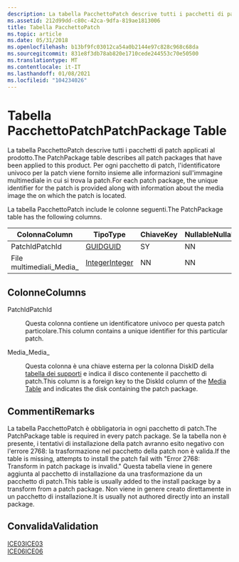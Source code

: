 ```yaml
---
description: La tabella PacchettoPatch descrive tutti i pacchetti di patch applicati al prodotto. Per ogni pacchetto di patch, l'identificatore univoco per la patch viene fornito insieme alle informazioni sull'immagine multimediale in cui si trova la patch.
ms.assetid: 212d99dd-c80c-42ca-9dfa-819ae1813006
title: Tabella PacchettoPatch
ms.topic: article
ms.date: 05/31/2018
ms.openlocfilehash: b13bf9fc03012ca54a0b2144e97c828c968c68da
ms.sourcegitcommit: 831e8f3db78ab820e1710cede244553c70e50500
ms.translationtype: MT
ms.contentlocale: it-IT
ms.lasthandoff: 01/08/2021
ms.locfileid: "104234026"
---
```

# <a name="patchpackage-table"></a><span data-ttu-id="5af67-104">Tabella PacchettoPatch</span><span class="sxs-lookup"><span data-stu-id="5af67-104">PatchPackage Table</span></span>

<span data-ttu-id="5af67-105">La tabella PacchettoPatch descrive tutti i pacchetti di patch applicati al prodotto.</span><span class="sxs-lookup"><span data-stu-id="5af67-105">The PatchPackage table describes all patch packages that have been applied to this product.</span></span> <span data-ttu-id="5af67-106">Per ogni pacchetto di patch, l'identificatore univoco per la patch viene fornito insieme alle informazioni sull'immagine multimediale in cui si trova la patch.</span><span class="sxs-lookup"><span data-stu-id="5af67-106">For each patch package, the unique identifier for the patch is provided along with information about the media image the on which the patch is located.</span></span>

<span data-ttu-id="5af67-107">La tabella PacchettoPatch include le colonne seguenti.</span><span class="sxs-lookup"><span data-stu-id="5af67-107">The PatchPackage table has the following columns.</span></span>



| <span data-ttu-id="5af67-108">Colonna</span><span class="sxs-lookup"><span data-stu-id="5af67-108">Column</span></span>  | <span data-ttu-id="5af67-109">Tipo</span><span class="sxs-lookup"><span data-stu-id="5af67-109">Type</span></span>                   | <span data-ttu-id="5af67-110">Chiave</span><span class="sxs-lookup"><span data-stu-id="5af67-110">Key</span></span> | <span data-ttu-id="5af67-111">Nullable</span><span class="sxs-lookup"><span data-stu-id="5af67-111">Nullable</span></span> |
|---------|------------------------|-----|----------|
| <span data-ttu-id="5af67-112">PatchId</span><span class="sxs-lookup"><span data-stu-id="5af67-112">PatchId</span></span> | [<span data-ttu-id="5af67-113">GUID</span><span class="sxs-lookup"><span data-stu-id="5af67-113">GUID</span></span>](guid.md)       | <span data-ttu-id="5af67-114">S</span><span class="sxs-lookup"><span data-stu-id="5af67-114">Y</span></span>   | <span data-ttu-id="5af67-115">N</span><span class="sxs-lookup"><span data-stu-id="5af67-115">N</span></span>        |
| <span data-ttu-id="5af67-116">File multimediali\_</span><span class="sxs-lookup"><span data-stu-id="5af67-116">Media\_</span></span> | [<span data-ttu-id="5af67-117">Integer</span><span class="sxs-lookup"><span data-stu-id="5af67-117">Integer</span></span>](integer.md) | <span data-ttu-id="5af67-118">N</span><span class="sxs-lookup"><span data-stu-id="5af67-118">N</span></span>   | <span data-ttu-id="5af67-119">N</span><span class="sxs-lookup"><span data-stu-id="5af67-119">N</span></span>        |



 

## <a name="columns"></a><span data-ttu-id="5af67-120">Colonne</span><span class="sxs-lookup"><span data-stu-id="5af67-120">Columns</span></span>

<dl> <dt>

<span data-ttu-id="5af67-121"><span id="PatchId"></span><span id="patchid"></span><span id="PATCHID"></span>PatchId</span><span class="sxs-lookup"><span data-stu-id="5af67-121"><span id="PatchId"></span><span id="patchid"></span><span id="PATCHID"></span>PatchId</span></span>
</dt> <dd>

<span data-ttu-id="5af67-122">Questa colonna contiene un identificatore univoco per questa patch particolare.</span><span class="sxs-lookup"><span data-stu-id="5af67-122">This column contains a unique identifier for this particular patch.</span></span>

</dd> <dt>

<span data-ttu-id="5af67-123"><span id="Media_"></span><span id="media_"></span><span id="MEDIA_"></span>Media\_</span><span class="sxs-lookup"><span data-stu-id="5af67-123"><span id="Media_"></span><span id="media_"></span><span id="MEDIA_"></span>Media\_</span></span>
</dt> <dd>

<span data-ttu-id="5af67-124">Questa colonna è una chiave esterna per la colonna DiskID della [tabella dei supporti](media-table.md) e indica il disco contenente il pacchetto di patch.</span><span class="sxs-lookup"><span data-stu-id="5af67-124">This column is a foreign key to the DiskId column of the [Media Table](media-table.md) and indicates the disk containing the patch package.</span></span>

</dd> </dl>

## <a name="remarks"></a><span data-ttu-id="5af67-125">Commenti</span><span class="sxs-lookup"><span data-stu-id="5af67-125">Remarks</span></span>

<span data-ttu-id="5af67-126">La tabella PacchettoPatch è obbligatoria in ogni pacchetto di patch.</span><span class="sxs-lookup"><span data-stu-id="5af67-126">The PatchPackage table is required in every patch package.</span></span> <span data-ttu-id="5af67-127">Se la tabella non è presente, i tentativi di installazione della patch avranno esito negativo con l'errore 2768: la trasformazione nel pacchetto della patch non è valida.</span><span class="sxs-lookup"><span data-stu-id="5af67-127">If the table is missing, attempts to install the patch fail with "Error 2768: Transform in patch package is invalid."</span></span> <span data-ttu-id="5af67-128">Questa tabella viene in genere aggiunta al pacchetto di installazione da una trasformazione da un pacchetto di patch.</span><span class="sxs-lookup"><span data-stu-id="5af67-128">This table is usually added to the install package by a transform from a patch package.</span></span> <span data-ttu-id="5af67-129">Non viene in genere creato direttamente in un pacchetto di installazione.</span><span class="sxs-lookup"><span data-stu-id="5af67-129">It is usually not authored directly into an install package.</span></span>

## <a name="validation"></a><span data-ttu-id="5af67-130">Convalida</span><span class="sxs-lookup"><span data-stu-id="5af67-130">Validation</span></span>

<dl>

[<span data-ttu-id="5af67-131">ICE03</span><span class="sxs-lookup"><span data-stu-id="5af67-131">ICE03</span></span>](ice03.md)  
[<span data-ttu-id="5af67-132">ICE06</span><span class="sxs-lookup"><span data-stu-id="5af67-132">ICE06</span></span>](ice06.md)  
</dl>

 

 



